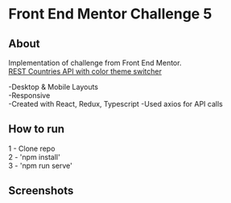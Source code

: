 # Front End Mentor Challenge 5

## About  
Implementation of challenge from Front End Mentor.   
[REST Countries API with color theme switcher](https://www.frontendmentor.io/challenges/rest-countries-api-with-color-theme-switcher-5cacc469fec04111f7b848ca)

-Desktop & Mobile Layouts  
-Responsive   
-Created with React, Redux, Typescript
-Used axios for API calls

## How to run

1 - Clone repo  
2 - 'npm install'  
3 - 'npm run serve'  

## Screenshots
